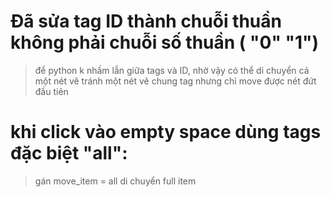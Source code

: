 # Đã sửa tag ID thành chuỗi thuần không phải chuỗi số thuần ( "0" "1")
> để python k nhầm lẫn giữa tags và ID, nhờ vậy có thể di chuyển cả một nét vẽ tránh một nét vẽ chung tag nhưng chỉ move được nét đứt đầu tiên
# khi click vào empty space dùng tags đặc biệt "all":
> gán move_item = all
> di chuyển full item
